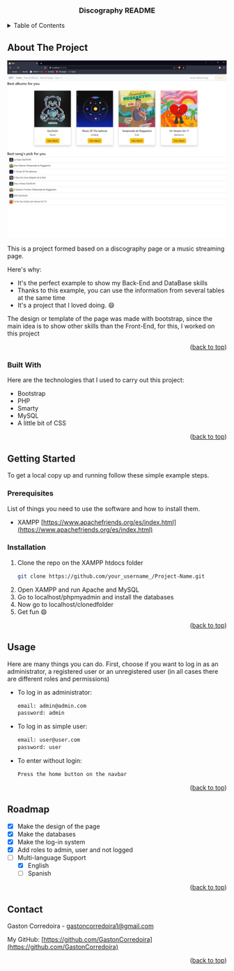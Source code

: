 <body align="left">
<a name="readme-top"></a>
<!-- PROJECT LOGO -->
<h3 align="center">Discography README</h3>

<!-- TABLE OF CONTENTS -->
<details align="left">
  <summary>Table of Contents</summary>
  <ol>
    <li>
      <a href="#about-the-project">About The Project</a>
      <ul>
        <li><a href="#built-with">Built With</a></li>
      </ul>
    </li>
    <li>
      <a href="#getting-started">Getting Started</a>
      <ul>
        <li><a href="#prerequisites">Prerequisites</a></li>
        <li><a href="#installation">Installation</a></li>
      </ul>
    </li>
    <li><a href="#usage">Usage</a></li>
    <li><a href="#roadmap">Roadmap</a></li>
    <li><a href="#contributing">Contributing</a></li>
    <li><a href="#license">License</a></li>
    <li><a href="#contact">Contact</a></li>
    <li><a href="#acknowledgments">Acknowledgments</a></li>
  </ol>
</details>



<!-- ABOUT THE PROJECT -->
## About The Project

[![Product Name Screen Shot][user-screenshot]](https://example.com)

This is a project formed based on a discography page or a music streaming page.

Here's why:
* It's the perfect example to show my Back-End and DataBase skills
* Thanks to this example, you can use the information from several tables at the same time
* It's a project that I loved doing. :smile:

The design or template of the page was made with bootstrap, since the main idea is to show other skills than the Front-End, for this, I worked on this project

<p align="right">(<a href="#readme-top">back to top</a>)</p>

### Built With

Here are the technologies that I used to carry out this project:

* Bootstrap
* PHP
* Smarty
* MySQL
* A little bit of CSS

<p align="right">(<a href="#readme-top">back to top</a>)</p>

<!-- GETTING STARTED -->
## Getting Started

To get a local copy up and running follow these simple example steps.

### Prerequisites

List of things you need to use the software and how to install them.

* XAMPP [https://www.apachefriends.org/es/index.html](https://www.apachefriends.org/es/index.html)

### Installation

1. Clone the repo on the XAMPP htdocs folder
   ```sh
   git clone https://github.com/your_username_/Project-Name.git
   ```
2. Open XAMPP and run Apache and MySQL
3. Go to localhost/phpmyadmin and install the databases
4. Now go to localhost/clonedfolder
5. Get fun :smile:

<p align="right">(<a href="#readme-top">back to top</a>)</p>

<!-- USAGE EXAMPLES -->
## Usage

Here are many things you can do.
First, choose if you want to log in as an administrator, a registered user or an unregistered user (in all cases there are different roles and permissions)

* To log in as administrator:
   ```sh
   email: admin@admin.com
   password: admin
   ```
* To log in as simple user:
   ```sh
   email: user@user.com
   password: user
   ```
* To enter without login:
   ```sh
   Press the home button on the navbar
   ```

<p align="right">(<a href="#readme-top">back to top</a>)</p>

<!-- ROADMAP -->
## Roadmap

- [x] Make the design of the page
- [x] Make the databases
- [x] Make the log-in system
- [x] Add roles to admin, user and not logged
- [ ] Multi-language Support
    - [x] English
    - [ ] Spanish

<p align="right">(<a href="#readme-top">back to top</a>)</p>

<!-- CONTACT -->
## Contact

Gaston Corredoira - gastoncorredoira1@gmail.com

My GitHub: [https://github.com/GastonCorredoira](https://github.com/GastonCorredoira)

<p align="right">(<a href="#readme-top">back to top</a>)</p>

<!-- MARKDOWN LINKS & IMAGES -->
<!-- https://www.markdownguide.org/basic-syntax/#reference-style-links -->
[notlogged-screenshot]: img/nlview.jpg
[user-screenshot]: img/userview.jpg
[admin-screenshot]: img/adminview.jpg

</body>
